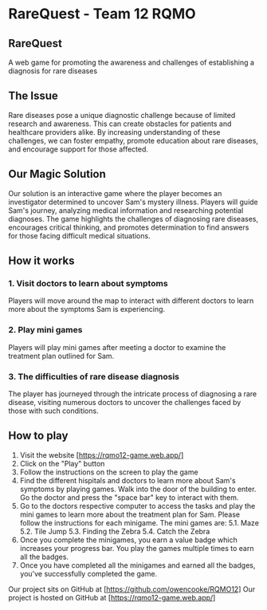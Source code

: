# RareQuest - Team 12 RQMO

## RareQuest

A web game for promoting the awareness and challenges of establishing a diagnosis for rare diseases

## The Issue

Rare diseases pose a unique diagnostic challenge because of limited research and awareness. This can create obstacles for patients and healthcare providers alike. By increasing understanding of these challenges, we can foster empathy, promote education about rare diseases, and encourage support for those affected.

## Our Magic Solution

Our solution is an interactive game where the player becomes an investigator determined to uncover Sam's mystery illness. Players will guide Sam's journey, analyzing medical information and researching potential diagnoses.  The game highlights the challenges of diagnosing rare diseases, encourages critical thinking, and promotes determination to find answers for those facing difficult medical situations.

## How it works

### 1. Visit doctors to learn about symptoms

Players will move around the map to interact with different doctors to learn more about the symptoms Sam is experiencing.

### 2. Play mini games

Players will play mini games after meeting a doctor to examine the treatment plan outlined for Sam.

### 3. The difficulties of rare disease diagnosis

The player has journeyed through the intricate process of diagnosing a rare disease, visiting numerous doctors to uncover the challenges faced by those with such conditions.

## How to play

1. Visit the website [https://rqmo12-game.web.app/]
2. Click on the "Play" button
3. Follow the instructions on the screen to play the game
4. Find the different hispitals and doctors to learn more about Sam's symptoms by playing games. Walk into the door of the building to enter. Go the doctor and press the "space bar" key to interact with them.
5. Go to the doctors respective computer to access the tasks and play the mini games to learn more about the treatment plan for Sam. Please follow the instructions for each minigame. The mini games are:
5.1. Maze
5.2. Tile Jump
5.3. Finding the Zebra
5.4. Catch the Zebra
6. Once you complete the minigames, you earn a value badge which increases your progress bar. You play the games multiple times to earn all the badges.
7. Once you have completed all the minigames and earned all the badges, you've successfully completed the game.

Our project sits on GitHub at [https://github.com/owencooke/RQMO12]
Our project is hosted on GitHub at [https://rqmo12-game.web.app/]
